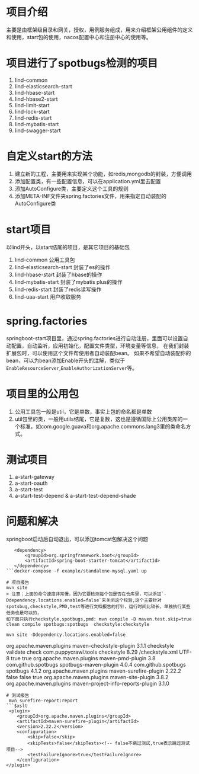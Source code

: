 # 项目介绍 
主要是由框架级目录和网关，授权，用例服务组成，用来介绍框架公用组件的定义和使用，start包的使用，nacos配置中心和注册中心的使用等。

# 项目进行了spotbugs检测的项目
1. lind-common
2. lind-elasticsearch-start
3. lind-hbase-start
4. lind-hbase2-start
5. lind-limit-start
6. lind-lock-start
7. lind-redis-start
8. lind-mybatis-start
9. lind-swagger-start

# 自定义start的方法
1. 建立新的工程，主要用来实现某个功能，如redis,mongodb的封装，方便调用
2. 添加配置类，有一些配置信息，可以在application.yml里去配置
3. 添加AutoConfigure类，主要定义这个工具的规则
4. 添加META-INF文件夹spring.factories文件，用来指定自动装配的AutoConfigure类

# start项目
以lind开头，以start结尾的项目，是其它项目的基础包
1. lind-common 公用工具包
2. lind-elasticsearch-start 封装了es的操作
3. lind-hbase-start 封装了hbase的操作
4. lind-mybatis-start 封装了mybatis plus的操作
5. lind-redis-start 封装了redis读写操作
6. lind-uaa-start 用户收取服务

# spring.factories
  springboot-start项目里，通过spring.factories进行自动注册，里面可以设置自动配置，自动监听，应用初始化，配置文件类型，环境变量等信息，
在我们封装扩展包时，可以使用这个文件帮使用者自动装配bean。
  如果不希望自动装配你的bean，可以为bean添加Enable开头的注解，类似于`EnableResourceServer`,`EnableAuthorizationServer`等。

# 项目里的公用包
1. 公用工具包一般是util，它是单数，事实上包的命名都是单数
2. util包里的类，一般用utils结尾，它是复数，这也是遵循国际上公用类库的一个标准，如com.google.guava和org.apache.commons.lang3里的类命名方式。

# 测试项目
1. a-start-gateway
2. a-start-oauth
3. a-start-test
4. a-start-test-depend &  a-start-test-depend-shade

# 问题和解决
 springboot启动后自动退出，可以添加tomcat包解决这个问题
 ```
    <dependency>
        <groupId>org.springframework.boot</groupId>
        <artifactId>spring-boot-starter-tomcat</artifactId>
    </dependency>
```docker-compose -f example/standalone-mysql.yaml up

# 项目报告
mvn site
> 注意：上面的命令速度非常慢，因为它要检测每个包是否在仓库里，可以添加`-Ddependency.locations.enabled=false`来关闭这个校验,这个主要针对spotsbug,checkstyle,PMD,test等进行文档报告的打针，运行时间比较长，单独执行某些任务也是可以的，
如下面只执行checkstyle,spotbugs,pmd: mvn compile -D maven.test.skip=true clean compile spotbugs:spotbugs  checkstyle:checkstyle 

mvn site -Ddependency.locations.enabled=false

```
<!-- 代码检查 -->
<plugin>
    <groupId>org.apache.maven.plugins</groupId>
    <artifactId>maven-checkstyle-plugin</artifactId>
    <version>3.1.1</version>
    <executions>
        <execution>
            <id>checkstyle</id>
            <phase>validate</phase>
            <goals>
                <goal>check</goal>
            </goals>
        </execution>
    </executions>
    <dependencies>
        <dependency>
            <groupId>com.puppycrawl.tools</groupId>
            <artifactId>checkstyle</artifactId>
            <version>8.29</version>
        </dependency>
    </dependencies>
    <configuration>
        <configLocation>/checkstyle.xml</configLocation>
        <encoding>UTF-8</encoding>
        <consoleOutput>true</consoleOutput>
        <failsOnError>true</failsOnError>
    </configuration>
</plugin>
<!-- 配置pmd对java源文件进行检查，检测出可以优化的代码 -->
<plugin>
    <groupId>org.apache.maven.plugins</groupId>
    <artifactId>maven-pmd-plugin</artifactId>
    <version>3.8</version>
</plugin>
<plugin>
    <groupId>com.github.spotbugs</groupId>
    <artifactId>spotbugs-maven-plugin</artifactId>
    <version>4.0.4</version>
    <dependencies>
        <!-- overwrite dependency on spotbugs if you want to specify the version of spotbugs -->
        <dependency>
            <groupId>com.github.spotbugs</groupId>
            <artifactId>spotbugs</artifactId>
            <version>4.1.2</version>
        </dependency>
    </dependencies>
</plugin>
<!-- 测试报告 -->
<plugin>
    <groupId>org.apache.maven.plugins</groupId>
    <artifactId>maven-surefire-plugin</artifactId>
    <version>2.22.2</version>
    <configuration>
        <skip>false</skip>
        <skipTests>false</skipTests><!-- false不跳过测试,true表示跳过测试项目-->
        <testFailureIgnore>true</testFailureIgnore>
    </configuration>
</plugin>
<!-- mvn site时使用 -->
<plugin>
    <groupId>org.apache.maven.plugins</groupId>
    <artifactId>maven-site-plugin</artifactId>
    <version>3.8.2</version>
</plugin>
<plugin>
    <groupId>org.apache.maven.plugins</groupId>
    <artifactId>maven-project-info-reports-plugin</artifactId>
    <version>3.1.0</version>
</plugin>

```
# 测试报告
 mvn surefire-report:report
```$xslt
 <plugin>
    <groupId>org.apache.maven.plugins</groupId>
    <artifactId>maven-surefire-plugin</artifactId>
    <version>2.22.2</version>
    <configuration>
        <skip>false</skip>
        <skipTests>false</skipTests><!-- false不跳过测试,true表示跳过测试项目-->
        <testFailureIgnore>true</testFailureIgnore>
    </configuration>
</plugin>
```